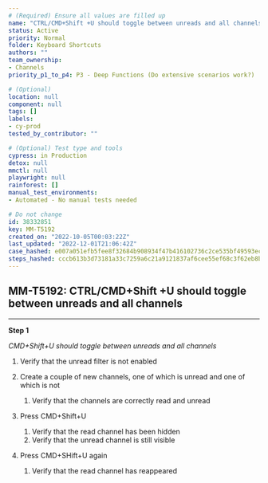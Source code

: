 ```yaml
---
# (Required) Ensure all values are filled up
name: "CTRL/CMD+Shift +U should toggle between unreads and all channels"
status: Active
priority: Normal
folder: Keyboard Shortcuts
authors: ""
team_ownership: 
- Channels
priority_p1_to_p4: P3 - Deep Functions (Do extensive scenarios work?)

# (Optional)
location: null
component: null
tags: []
labels: 
- cy-prod
tested_by_contributor: ""

# (Optional) Test type and tools
cypress: in Production
detox: null
mmctl: null
playwright: null
rainforest: []
manual_test_environments: 
- Automated - No manual tests needed

# Do not change
id: 38332851
key: MM-T5192
created_on: "2022-10-05T00:03:22Z"
last_updated: "2022-12-01T21:06:42Z"
case_hashed: e007a051efb5fee8f32684b908934f47b416102736c2ce535bf49593ec4211a3a648bb77380f20b3320e6d87961895a9
steps_hashed: cccb613b3d73181a33c7259a6c21a9121837af6cee55ef68c3f62eb8be82cb334541dc2b6fcbd7d7462ba9f9bfeab443
---
```


<!-- (Auto-generated) Based on frontmatter's "key" and "name" -->

## MM-T5192: CTRL/CMD+Shift +U should toggle between unreads and all channels

---

**Step 1**

_CMD+Shift+U should toggle between unreads and all channels_

1. Verify that the unread filter is not enabled

2. Create a couple of new channels, one of which is unread and one of which is not

   1. Verify that the channels are correctly read and unread

3. Press CMD+Shift+U

   1. Verify that the read channel has been hidden
   2. Verify that the unread channel is still visible

4. Press CMD+SHift+U again

   1. Verify that the read channel has reappeared
